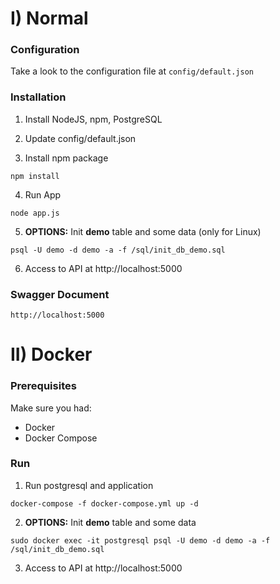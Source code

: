 # I) Normal
### Configuration
Take a look to the configuration file at `config/default.json`

### Installation
1) Install NodeJS, npm, PostgreSQL

2) Update config/default.json

3) Install npm package
```
npm install
```

4) Run App
```
node app.js
```

5) **OPTIONS:** Init **demo** table and some data (only for Linux)
```
psql -U demo -d demo -a -f /sql/init_db_demo.sql
```

6) Access to API at http://localhost:5000

### Swagger Document
```
http://localhost:5000
```

# II) Docker
### Prerequisites
Make sure you had:
* Docker
* Docker Compose

### Run
1) Run postgresql and application
```
docker-compose -f docker-compose.yml up -d
```

2) **OPTIONS:** Init **demo** table and some data
```
sudo docker exec -it postgresql psql -U demo -d demo -a -f /sql/init_db_demo.sql
```

3) Access to API at http://localhost:5000